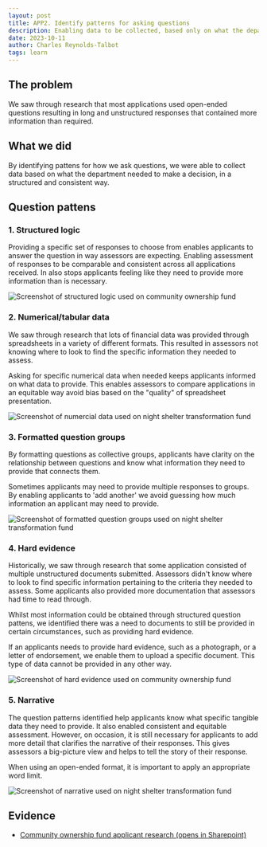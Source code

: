 ```yaml
---
layout: post
title: APP2. Identify patterns for asking questions
description: Enabling data to be collected, based only on what the department needed to make a decision, in a structured and consistent way.
date: 2023-10-11
author: Charles Reynolds-Talbot
tags: learn
---
```


## The problem

We saw through research that most applications used open-ended questions resulting in long and unstructured responses that contained more information than required. 

## What we did
By identifying pattens for how we ask questions, we were able to collect data based on what the department needed to make a decision, in a structured and consistent way.

## Question pattens

### 1. Structured logic

Providing a specific set of responses to choose from enables applicants to answer the question in way assessors are expecting. Enabling assessment of responses to be comparable and consistent across all applications received. In also stops applicants feeling like they need to provide more information than is necessary. 

![Screenshot of structured logic used on community ownership fund](/identify-patterns-for-asking-questions/structured-logic.png "Screenshot of structured logic used on community ownership fund")

### 2. Numerical/tabular data

We saw through research that lots of financial data was provided through spreadsheets in a variety of different formats. This resulted in assessors not knowing where to look to find the specific information they needed to assess. 

Asking for specific numerical data when needed keeps applicants informed on what data to provide. This enables assessors to compare applications in an equitable way avoid bias based on the "quality" of spreadsheet presentation.

![Screenshot of numercial data used on night shelter transformation fund](/identify-patterns-for-asking-questions/numercial-data.png "Screenshot of numercial data used on night shelter transformation fund")

### 3. Formatted question groups

By formatting questions as collective groups, applicants have clarity on the relationship between questions and know what information they need to provide that connects them.

Sometimes applicants may need to provide multiple responses to groups. By enabling applicants to 'add another' we avoid guessing how much information an applicant may need to provide.

![Screenshot of formatted question groups used on night shelter transformation fund](/identify-patterns-for-asking-questions/formatted-groups.png "Screenshot of formatted question groups used on night shelter transformation fund")

### 4. Hard evidence
Historically, we saw through research that some application consisted of multiple unstructured documents submitted. Assessors didn't know where to look to find specific information pertaining to the criteria they needed to assess. Some applicants also provided more documentation that assessors had time to read through. 

Whilst most information could be obtained through structured question pattens, we identified there was a need to documents to still be provided in certain circumstances, such as providing hard evidence. 

If an applicants needs to provide hard evidence, such as a photograph, or a letter of endorsement, we enable them to upload a specific document. This type of data cannot be provided in any other way. 

![Screenshot of hard evidence used on community ownership fund](/identify-patterns-for-asking-questions/hard-evidence.png "Screenshot of hard evidence used on community ownership fund")

### 5. Narrative
The question patterns identified help applicants know what specific tangible data they need to provide. It also enabled consistent and equitable assessment. However, on occasion, it is still necessary for applicants to add more detail that clarifies the narrative of their responses. This gives assessors a big-picture view and helps to tell the story of their response. 

When using an open-ended format, it is important to apply an appropriate word limit.

![Screenshot of narrative used on night shelter transformation fund](/identify-patterns-for-asking-questions/narrative.png "Screenshot of narrative used on night shelter transformation fund")

## Evidence

- [Community ownership fund applicant research (opens in Sharepoint)](https://mhclg.sharepoint.com.mcas.ms/:p:/s/FundingServiceDesignTeam/ETNJ66o7J65IuEjvu1a7igAByZ9LtBMezxW998FGD_rDow?e=d3SD0L)